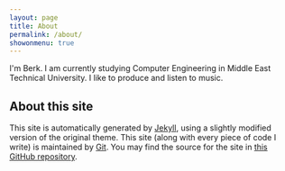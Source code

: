 ```yaml
---
layout: page
title: About
permalink: /about/
showonmenu: true
---
```


I'm Berk. I am currently studying Computer Engineering in Middle East Technical University. I like to produce and listen to music.


About this site
---------------

This site is automatically generated by [Jekyll][jekyll], using a slightly modified version of the original theme. This site (along with every piece of code I write) is maintained by [Git][git]. You may find the source for the site in [this GitHub repository][gh-repo].

[jekyll]: http://jekyllrb.com
[git]: https://git-scm.com
[gh-account]: https://github.com/bozbalci/
[gh-repo]: https://github.com/bozbalci/bozbalci.github.io
